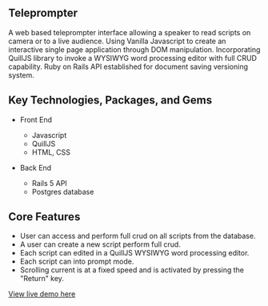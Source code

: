 
## Teleprompter

A web based teleprompter interface allowing a speaker to read scripts on camera or to a live audience. Using Vanilla Javascript to create an interactive single page application through DOM manipulation.
Incorporating QuillJS library to invoke a WYSIWYG word processing editor with full CRUD capability. Ruby on Rails API established for document saving versioning system.


## Key Technologies, Packages, and Gems

* Front End

  * Javascript 
  * QuillJS
  * HTML, CSS  

* Back End

  * Rails 5 API
  * Postgres database

## Core Features

* User can access and perform full crud on all scripts from the database.
* A user can create a new script perform full crud.
* Each script can edited in a QuillJS WYSIWYG word processing editor.
* Each script can into prompt mode.
* Scrolling current is at a fixed speed and is activated by pressing the "Return" key.

[View live demo here](#coming-soon)